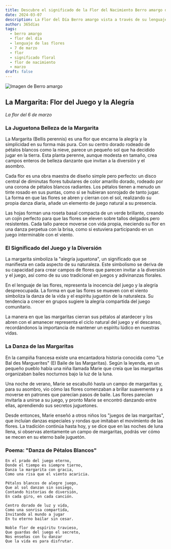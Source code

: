 ```yaml
---
title: Descubre el significado de la Flor del Nacimiento Berro amargo del 7 de marzo
date: 2024-03-07
description: La Flor del Día Berro amargo vista a través de su lenguaje floral e historias
author: 365días
tags:
  - berro amargo
  - flor del día
  - lenguaje de las flores
  - 7 de marzo
  - flor
  - significado floral
  - flor de nacimiento
  - marzo
draft: false
---
```


![Imagen de Berro amargo](https://cdn.pixabay.com/photo/2020/05/16/20/52/forest-cress-5179218_1280.jpg#center#center)


## La Margarita: Flor del Juego y la Alegría
*La flor del 6 de marzo*

### La Juguetona Belleza de la Margarita

La Margarita (Bellis perennis) es una flor que encarna la alegría y la simplicidad en su forma más pura. Con su centro dorado rodeado de pétalos blancos como la nieve, parece un pequeño sol que ha decidido jugar en la tierra. Esta planta perenne, aunque modesta en tamaño, crea campos enteros de belleza danzante que invitan a la diversión y el asombro.

Cada flor es una obra maestra de diseño simple pero perfecto: un disco central de diminutas flores tubulares de color amarillo dorado, rodeado por una corona de pétalos blancos radiantes. Los pétalos tienen a menudo un tinte rosado en sus puntas, como si se hubieran sonrojado de tanto jugar. La forma en que las flores se abren y cierran con el sol, realizando su propia danza diaria, añade un elemento de juego natural a su presencia.

Las hojas forman una roseta basal compacta de un verde brillante, creando un cojín perfecto para que las flores se eleven sobre tallos delgados pero resistentes. Cada tallo parece moverse con vida propia, meciendo su flor en una danza perpetua con la brisa, como si estuviera participando en un juego interminable con el viento.

### El Significado del Juego y la Diversión

La margarita simboliza la "alegría juguetona", un significado que se manifiesta en cada aspecto de su naturaleza. Este simbolismo se deriva de su capacidad para crear campos de flores que parecen invitar a la diversión y el juego, así como de su uso tradicional en juegos y adivinanzas florales.

En el lenguaje de las flores, representa la inocencia del juego y la alegría despreocupada. La forma en que las flores se mueven con el viento simboliza la danza de la vida y el espíritu juguetón de la naturaleza. Su tendencia a crecer en grupos sugiere la alegría compartida del juego comunitario.

La manera en que las margaritas cierran sus pétalos al atardecer y los abren con el amanecer representa el ciclo natural del juego y el descanso, recordándonos la importancia de mantener un espíritu lúdico en nuestras vidas.

### La Danza de las Margaritas

En la campiña francesa existe una encantadora historia conocida como "Le Bal des Marguerites" (El Baile de las Margaritas). Según la leyenda, en un pequeño pueblo había una niña llamada Marie que creía que las margaritas organizaban bailes nocturnos bajo la luz de la luna.

Una noche de verano, Marie se escabulló hasta un campo de margaritas y, para su asombro, vio cómo las flores comenzaban a brillar suavemente y a moverse en patrones que parecían pasos de baile. Las flores parecían invitarla a unirse a su juego, y pronto Marie se encontró danzando entre ellas, aprendiendo sus secretos juguetones.

Desde entonces, Marie enseñó a otros niños los "juegos de las margaritas", que incluían danzas especiales y rondas que imitaban el movimiento de las flores. La tradición continúa hasta hoy, y se dice que en las noches de luna llena, si observas atentamente un campo de margaritas, podrás ver cómo se mecen en su eterno baile juguetón.

### Poema: "Danza de Pétalos Blancos"

```
En el prado del juego eterno,
Donde el tiempo es siempre tierno,
Danza la margarita con gracia,
Como una risa que el viento acaricia.

Pétalos blancos de alegre juego,
Que al sol danzan sin sosiego,
Contando historias de diversión,
En cada giro, en cada canción.

Centro dorado de luz y vida,
Como una sonrisa compartida,
Invitando al mundo a jugar
En tu eterno bailar sin cesar.

Noble flor de espíritu travieso,
Que guardas del juego el secreto,
Nos enseñas con tu danzar
Que la vida es para disfrutar.
```